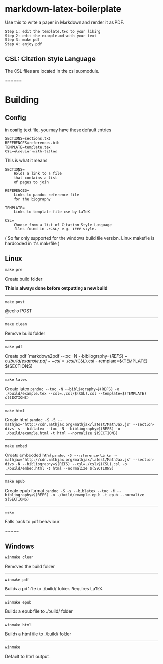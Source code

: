 markdown-latex-boilerplate
==========================

Use this to write a paper in Markdown and render it as PDF.

    Step 1: edit the template.tex to your liking
    Step 2: edit the example.md with your text
    Step 3: make pdf
    Step 4: enjoy pdf

## CSL: Citation Style Language

The CSL files are located in the csl submodule.

======

# Building

## Config

in config text file, you may have these default entries

	SECTIONS=sections.txt
	REFERENCES=references.bib
	TEMPLATE=template.tex
	CSL=elsevier-with-titles

This is what it means

	SECTIONS=
		Holds a link to a file
		that contains a list
		of pages to join
	
	REFERENCES=
		Links to pandoc reference file
		for the biography 
		
	TEMPLATE=
		Links to template file use by LaTeX
		
	CSL=
		Choose from a list of Citation Style Language
		files found in ./CSL/ e.g. IEEE style.

( So far only supported for the windows build file version.
Linux makefile is hardcoded in it's makefile )
	
## Linux

	make pre

Create build folder

**This is always done before outputting a new build**

---

	make post

@echo POST

---

	make clean
	
Remove build folder

---

	make pdf

Create pdf `markdown2pdf --toc -N --bibliography=$(REFS) -o ./build/example.pdf --csl=./csl/$(CSL).csl --template=$(TEMPLATE) $(SECTIONS)

---

	make latex

Create latex `pandoc --toc -N --bibliography=$(REFS) -o ./build/example.tex --csl=./csl/$(CSL).csl --template=$(TEMPLATE) $(SECTIONS)`

---

	make html

Create html `pandoc -S -5 --mathjax="http://cdn.mathjax.org/mathjax/latest/MathJax.js" --section-divs -s --biblatex --toc -N --bibliography=$(REFS) -o ./build/example.html -t html --normalize $(SECTIONS)`

---

	make embed

Create embedded html `pandoc -S --reference-links --mathjax="http://cdn.mathjax.org/mathjax/latest/MathJax.js" --section-divs -N --bibliography=$(REFS) --csl=./csl/$(CSL).csl -o ./build/embed.html -t html --normalize $(SECTIONS)`

---

	make epub

Create epub format `pandoc -S -s --biblatex --toc -N --bibliography=$(REFS) -o ./build/example.epub -t epub --normalize $(SECTIONS)`

---

	make

Falls back to pdf behaviour

=====

## Windows

	winmake clean

Removes the build folder

---

	winmake pdf
	
Builds a pdf file to ./build/ folder. Requires LaTeX.
	
---
	
	winmake epub
	
Builds a epub file to ./build/ folder 
	
---

	winmake html
	
Builds a html file to ./build/ folder 

---
	
	winmake

Default to html output.